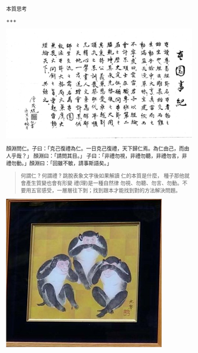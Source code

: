 本質思考

+++

![屯園事紀](\屯園.JPG)

顏淵問仁。子曰：「克己復禮為仁。一日克己復禮，天下歸仁焉。為仁由己，而由人乎哉？」
顏淵曰：「請問其目。」
子曰：「非禮勿視，非禮勿聽，非禮勿言，非禮勿動。」顏淵曰：「回雖不敏，請事斯語矣。」

> 何謂仁 ? 何謂禮 ? 
> 跳脫表象文字後如果解讀 
> 仁的本質是什麼， 種子那他就會產生質變也會有形變
> 禮(理)是一種自然律
> 勿視、勿聽、勿言、勿動。不要用五官感受，一層層往下剝；找到跟本才能找到對的方法解決問題。

![東照宮](\東照宮-猴子.JPG)